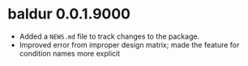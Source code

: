 # baldur 0.0.1.9000

* Added a `NEWS.md` file to track changes to the package.
* Improved error from improper design matrix; made the feature for condition names more explicit
